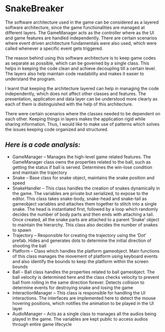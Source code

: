# SnakeBreaker


The software architecture used in the game can be considered as a layered software architecture, since the game functionalities are managed at different layers. The GameManager acts as the controller where as the UI and game features are handled independently. There are certain scenarios where event driven architecture fundamentals were also used, which were called whenever a specific event gets triggered.
 
The reason behind using this software architecture is to keep game codes as separate as possible, which can be governed by a single class. This helps in keeping the code clean and achieve decoupling till a certain level. The layers also help maintain code readability and makes it easier to understand the program.

I learnt that keeping the architecture layered can help in managing the code independently, which does not affect other classes and features. The presentation, application and data layer can be understood more clearly as each of them is distinguished with the help of this architecture.

There were certain scenarios where the classes needed to be dependent on each other. Keeping things in layers makes the application rigid while sharing information. Thus, I would like to make use of patterns which solves the issues keeping code organized and structured.

## _Here is a code analysis:_
-	GameManager – Manages the high-level game related features. The GameManager class owns the properties related to the ball, such as getting the status if ball is served. Determines the win-lose condition and maintain the trajectory
-	Snake – Base class for snake object, maintains the snake position and speed
-	SnakeHandler – This class handles the creation of snakes dynamically in the game. The variables are private but serialized, to expose to the editor. This class takes snake-body, snake-head and snake-tail as gameobject variables and attaches them together to stitch into a single snake. The head is instantiated first, followed by a loop which randomly decides the number of body parts and then ends with attaching a tail. Once created, all the snake parts are attached to a parent ‘Snake’ object to maintain the hierarchy. This class also decides the number of snakes to spawn
-	Trajectory – Responsible for creating the trajectory using the ‘Dot’ prefab. Hides and generates dots to determine the initial direction of shooting the ball
-	Platform – Class which handles the platform gameobject. Main functions of this class manages the movement of platform using keyboard events and also identify the bounds to keep the platform within the screen bounds
-	Ball – Ball class handles the properties related to ball gameobject. The ball velocity is determined here and the class checks velocity to prevent ball from rolling in the same direction forever. Detects collision to determine events for destroying snake and losing the game
-	InteractionManager – This class is responsible for handling the UI interactions. The interfaces are implemented here to detect the mouse hovering positions, which notifies the animation to be played in the UI layer
-	AudioManager – Acts as a single class to manages all the audios being played in the game. The variables are kept public to access audios through entire game lifecycle
